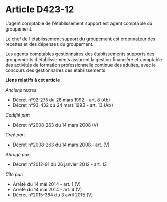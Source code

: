 # Article D423-12

L'agent comptable de l'établissement support est agent comptable du groupement.

Le chef de l'établissement support du groupement est ordonnateur des recettes et des dépenses du groupement.

Les agents comptables gestionnaires des établissements supports des groupements d'établissements assurent la gestion
financière et comptable des activités de formation professionnelle continue des adultes, avec le concours des gestionnaires
des établissements.

**Liens relatifs à cet article**

_Anciens textes_:

  - Décret n°92-275 du 26 mars 1992 - art. 8 (Ab)
  - Décret n°93-432 du 24 mars 1993 - art. 13 (Ab)

_Codifié par_:

  - Décret n°2008-263 du 14 mars 2008 (V)

_Créé par_:

  - Décret n°2008-263 du 14 mars 2008 - art. (V)

_Abrogé par_:

  - Décret n°2012-91 du 26 janvier 2012 - art. 13

_Cité par_:

  - Arrêté du 14 mai 2014 - art. 1 (V)
  - Arrêté du 14 mai 2014 - art. 4 (V)
  - Décret n°2015-384 du 3 avril 2015 (V)
